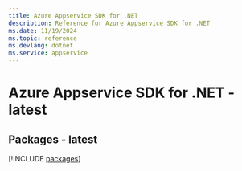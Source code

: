 ```yaml
---
title: Azure Appservice SDK for .NET
description: Reference for Azure Appservice SDK for .NET
ms.date: 11/19/2024
ms.topic: reference
ms.devlang: dotnet
ms.service: appservice
---
```

# Azure Appservice SDK for .NET - latest
## Packages - latest
[!INCLUDE [packages](appservice-index.md)]